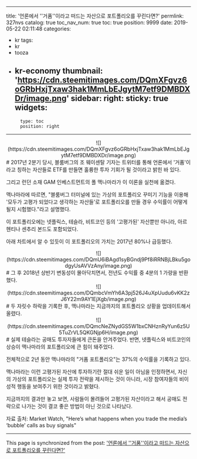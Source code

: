 
---
title: '언론에서 ''거품''이라고 떠드는 자산으로 포트폴리오를 꾸린다면?'
permlink: 327nvs
catalog: true
toc_nav_num: true
toc: true
position: 9999
date: 2019-05-22 02:11:48
categories:
- kr
tags:
- kr
- tooza
- kr-economy
thumbnail: 'https://cdn.steemitimages.com/DQmXFgvz6oGRbHxjTxaw3hak1MmLbEJgytM7etf9DMBDXDr/image.png'
sidebar:
    right:
        sticky: true
widgets:
    -
        type: toc
        position: right
---


<center>
![](https://cdn.steemitimages.com/DQmXFgvz6oGRbHxjTxaw3hak1MmLbEJgytM7etf9DMBDXDr/image.png)
</center>
#
2017년 2분기 당시, 블룸버그의 조 웨이센탈 기자는 트위터를 통해 언론에서 '거품'이라고 칭하는 자산들로 ETF를 만들면 훌륭한 투자 기회가 될 것이라고 밝힌 바 있다.​

그리고 런던 소재 GAM 인베스트먼트의 폴 맥나마라가 이 이론을 실천에 옮겼다.​

맥나마라에 따르면, "블룸버그 터미널에 있는 가상의 포트폴리오 꾸미기 기능을 이용해 '모두가 고평가 되었다고 생각하는 자산들'로 포트폴리오를 만들 경우 수익률이 어떻게 될지 시험했다."라고 설명했다.​

이 포트폴리오에는 넷플릭스, 테슬라, 비트코인 등의 '고평가된' 자산뿐만 아니라, 아르헨티나 센추리 본드도 포함되었다.​

아래 차트에서 알 수 있듯이 이 포트폴리오의 가치는 2017년 80%나 급등했다.
<center>
![](https://cdn.steemitimages.com/DQmU6iBAgd1syBGndj9Pf8iRRNBjLBku5godgyUsAVVzAny/image.png)
</center>
#
그 후 2018년 상반기 변동성이 몰아닥치면서, 전년도 수익률 중 4분의 1 가량을 반환했다.
<center>
![](https://cdn.steemitimages.com/DQmbcVmYh6A3pj526J4uXpUudu6vKK2zJ6Y22m9AY1EjXgb/image.png)
</center>
#
두 자릿수 하락을 기록한 후, 맥나마라는 지금까지의 포트폴리오 상황을 업데이트해서 올렸다.
<center>
![](https://cdn.steemitimages.com/DQmcNeZNydGS5W1bxCNHznRyYun6z5U5TuZrVL5QKGNjp6H/image.png)
</center>
#
실제 테슬라는 공매도 투자자들에게 큰돈을 안겨주었다. 반면, 넷플릭스와 비트코인의 상승이 맥나마라의 포트폴리오에 큰 힘이 돼주었다.​

전체적으로 2년 동안 맥나마라의 "거품 포트폴리오"는 37%의 수익률을 기록하고 있다.​

맥나마라는 이런 고평가된 자산에 투자하기란 절대 쉬운 일이 아님을 인정하면서, 자신의 가상의 포트폴리오는 실제 투자 전략을 제시하는 것이 아니라, 시장 참여자들의 비이성적 행동을 보여주기 위한 것이라고 밝혔다.​

지금까지의 결과만 놓고 보면, 사람들이 몰려들어 고평가된 자산이라고 해서 공매도 전략으로 나가는 것이 결코 좋은 방법이 아닌 것으로 나타났다.​

자료 출처: Market Watch, "Here’s what happens when you trade the media’s ‘bubble’ calls as buy signals"

- - -

This page is synchronized from the post: ['언론에서 ''거품''이라고 떠드는 자산으로 포트폴리오를 꾸린다면?'](https://steemit.com/@pius.pius/327nvs)
